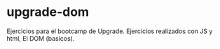 # upgrade-dom
Ejercicios  para el bootcamp de Upgrade. Ejercicios realizados con JS y html, El DOM (basicos).
